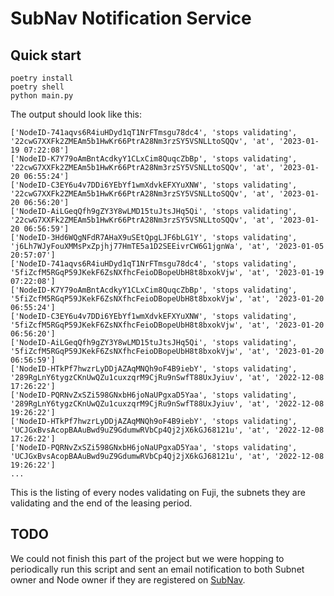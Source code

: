 # SubNav Notification Service

## Quick start

```
poetry install
poetry shell
python main.py
```

The output should look like this:

```
['NodeID-741aqvs6R4iuHDyd1qT1NrFTmsgu78dc4', 'stops validating', '22cwG7XXFk2ZMEAm5b1HwKr66PtrA28Nm3rzSY5VSNLLtoSQQv', 'at', '2023-01-19 07:22:08']
['NodeID-K7Y79oAmBntAcdkyY1CLxCim8QuqcZbBp', 'stops validating', '22cwG7XXFk2ZMEAm5b1HwKr66PtrA28Nm3rzSY5VSNLLtoSQQv', 'at', '2023-01-20 06:55:24']
['NodeID-C3EY6u4v7DDi6YEbYf1wmXdvkEFXYuXNW', 'stops validating', '22cwG7XXFk2ZMEAm5b1HwKr66PtrA28Nm3rzSY5VSNLLtoSQQv', 'at', '2023-01-20 06:56:20']
['NodeID-AiLGeqQfh9gZY3Y8wLMD15tuJtsJHq5Qi', 'stops validating', '22cwG7XXFk2ZMEAm5b1HwKr66PtrA28Nm3rzSY5VSNLLtoSQQv', 'at', '2023-01-20 06:56:59']
['NodeID-3Hd6WQgNFdR7AHaX9uSEtQpgLJF6bLG1Y', 'stops validating', 'j6Lh7WJyFouXMMsPxZpjhj77HmTE5a1D2SEEivrCW6G1jgnWa', 'at', '2023-01-05 20:57:07']
['NodeID-741aqvs6R4iuHDyd1qT1NrFTmsgu78dc4', 'stops validating', '5fiZcfM5RGqP59JKekF6ZsNXfhcFeioDBopeUbH8t8bxokVjw', 'at', '2023-01-19 07:22:08']
['NodeID-K7Y79oAmBntAcdkyY1CLxCim8QuqcZbBp', 'stops validating', '5fiZcfM5RGqP59JKekF6ZsNXfhcFeioDBopeUbH8t8bxokVjw', 'at', '2023-01-20 06:55:24']
['NodeID-C3EY6u4v7DDi6YEbYf1wmXdvkEFXYuXNW', 'stops validating', '5fiZcfM5RGqP59JKekF6ZsNXfhcFeioDBopeUbH8t8bxokVjw', 'at', '2023-01-20 06:56:20']
['NodeID-AiLGeqQfh9gZY3Y8wLMD15tuJtsJHq5Qi', 'stops validating', '5fiZcfM5RGqP59JKekF6ZsNXfhcFeioDBopeUbH8t8bxokVjw', 'at', '2023-01-20 06:56:59']
['NodeID-HTkPf7hwzrLyDDjAZAqMNQh9oF4B9iebY', 'stops validating', '289RgLnY6tygzCKnUwQZu1cuxzqrM9CjRu9nSwfT88UxJyiuv', 'at', '2022-12-08 17:26:22']
['NodeID-PQRNvZxSZi598GNxbH6joNaUPgxaD5Yaa', 'stops validating', '289RgLnY6tygzCKnUwQZu1cuxzqrM9CjRu9nSwfT88UxJyiuv', 'at', '2022-12-08 19:26:22']
['NodeID-HTkPf7hwzrLyDDjAZAqMNQh9oF4B9iebY', 'stops validating', 'UCJGxBvsAcopBAAuBwd9uZ9GdumwRVbCp4Qj2jX6kGJ68121u', 'at', '2022-12-08 17:26:22']
['NodeID-PQRNvZxSZi598GNxbH6joNaUPgxaD5Yaa', 'stops validating', 'UCJGxBvsAcopBAAuBwd9uZ9GdumwRVbCp4Qj2jX6kGJ68121u', 'at', '2022-12-08 19:26:22']
...
```

This is the listing of every nodes validating on Fuji, the subnets they are validating and the end of the leasing period.

## TODO

We could not finish this part of the project but we were hopping to periodically run this script and sent an email notification to both Subnet owner and Node owner if they are registered on [SubNav](https://github.com/Avackathon/subnav).
